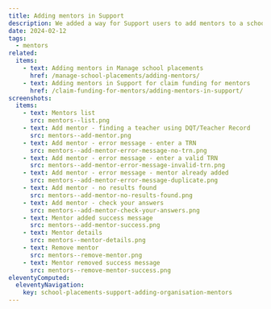 ```yaml
---
title: Adding mentors in Support
description: We added a way for Support users to add mentors to a school
date: 2024-02-12
tags:
  - mentors
related:
  items:
    - text: Adding mentors in Manage school placements
      href: /manage-school-placements/adding-mentors/
    - text: Adding mentors in Support for claim funding for mentors
      href: /claim-funding-for-mentors/adding-mentors-in-support/
screenshots:
  items:
    - text: Mentors list
      src: mentors--list.png
    - text: Add mentor - finding a teacher using DQT/Teacher Record
      src: mentors--add-mentor.png
    - text: Add mentor - error message - enter a TRN
      src: mentors--add-mentor-error-message-no-trn.png
    - text: Add mentor - error message - enter a valid TRN
      src: mentors--add-mentor-error-message-invalid-trn.png
    - text: Add mentor - error message - mentor already added
      src: mentors--add-mentor-error-message-duplicate.png
    - text: Add mentor - no results found
      src: mentors--add-mentor-no-results-found.png
    - text: Add mentor - check your answers
      src: mentors--add-mentor-check-your-answers.png
    - text: Mentor added success message
      src: mentors--add-mentor-success.png
    - text: Mentor details
      src: mentors--mentor-details.png
    - text: Remove mentor
      src: mentors--remove-mentor.png
    - text: Mentor removed success message
      src: mentors--remove-mentor-success.png
eleventyComputed:
  eleventyNavigation:
    key: school-placements-support-adding-organisation-mentors
---
```

